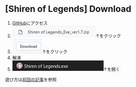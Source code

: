 # [Shiren of Legends] Download
1. [GitHub](https://github.com/shiren2525/Shiren-of-Legends)にアクセス
2. ![a](../static/images/1214_00.png)↑をクリック
3. ![a](../static/images/1214_01.png)↑をクリック
4. 解凍
5. ![a](../static/images/1214_02.png)↑を開く

遊び方は[前回の記事](./2020-12-03.html)を参照